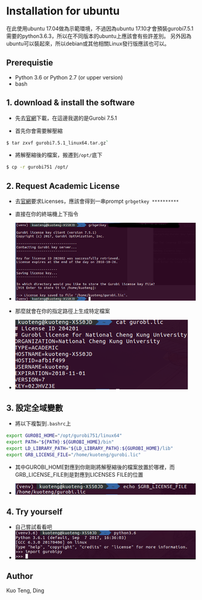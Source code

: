 # Installation for ubuntu
在此使用ubuntu 17.04做為示範環境，不過因為ubuntu 17.10才會預裝gurobi7.5.1需要的python3.6.3，所以在不同版本的ubuntu上應該會有些許差別。
另外因為ubuntu可以裝起來，所以debian或其他相關Linux發行版應該也可以。

## Prerequistie
- Python 3.6 or Python 2.7 (or upper version)
- bash

## 1. download & install the software

- 先去[官網](http://www.gurobi.com/downloads/gurobi-optimizer)下載，在這邊我選的是Gurobi 7.5.1

- 首先你會需要解壓縮

```sh
$ tar zxvf gurobi7.5.1_linux64.tar.gz`
```

- 將解壓縮後的檔案，搬遷到`/opt/`底下

```sh
$ cp -r gurobi751 /opt/
```

## 2. Request Academic License

- 去[官網](https://user.gurobi.com/download/licenses/free-academic)要求Licenses，應該會得到一串prompt `grbgetkey **********`
- 直接在你的終端機上下指令
- ![](./Installation/picture/001.png)

- 那麼就會在你的指定路徑上生成特定檔案
- ![](./Installation/picture/002.png)

## 3. 設定全域變數

- 將以下複製到`.bashrc`上

```sh
export GUROBI_HOME="/opt/gurobi751/linux64"
export PATH="${PATH}:${GUROBI_HOME}/bin"
export LD_LIBRARY_PATH="${LD_LIBRARY_PATH}:${GUROBI_HOME}/lib"
export GRB_LICENSE_FILE="/home/kuoteng/gurobi.lic"
```

- 其中GUROBI_HOME對應到你剛剛將解壓縮後的檔案放置於哪裡，而GRB_LICENSE_FILE則是對應到LICENSES FILE的位置

- ![](./Installation/picture/003.png)

## 4. Try yourself

- 自己嘗試看看吧
- ![](./Installation/picture/004.png)

## Author

Kuo Teng, Ding



